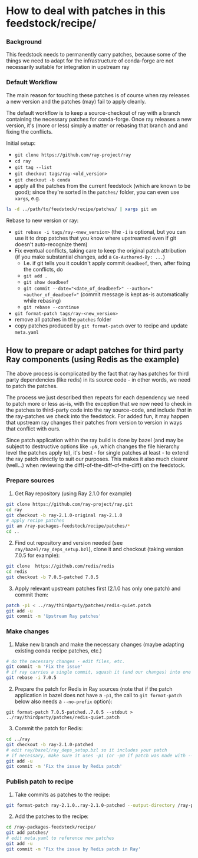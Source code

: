 # How to deal with patches in this feedstock/recipe/

### Background
This feedstock needs to permanently carry patches, because
some of the things we need to adapt for the infrastructure of
conda-forge are not necessarily suitable for integration in
upstream ray

### Default Workflow

The main reason for touching these patches is of course when ray
releases a new version and the patches (may) fail to apply cleanly.

The default workflow is to keep a source-checkout of ray with a branch
containing the necessary patches for conda-forge. Once ray releases a new
version, it's (more or less) simply a matter or rebasing that branch and
and fixing the conflicts.

Initial setup:
* `git clone https://github.com/ray-project/ray`
* `cd ray`
* `git tag --list`
* `git checkout tags/ray-<old_version>`
* `git checkout -b conda`
* apply all the patches from the current feedstock (which are known to be good);
  since they're sorted in the `patches/` folder, you can even use `xargs`, e.g.
```sh
ls -d ../path/to/feedstock/recipe/patches/ | xargs git am
```

Rebase to new version or ray:
* `git rebase -i tags/ray-<new_version>` (the `-i` is optional, but you can
  use it to drop patches that you know where upstreamed even if git doesn't auto-recognize them)
* Fix eventual conflicts, taking care to keep the original patch attribution
  (if you make substantial changes, add a `Co-Authored-By: ...`)
  * I.e. if git tells you it couldn't apply commit `deadbeef`, then, after fixing the conflicts, do
  * `git add .`
  * `git show deadbeef`
  * `git commit --date="<date_of_deadbeef>" --author="<author_of_deadbeef>"` (commit message is kept as-is automatically while rebasing)
  * `git rebase --continue`
* `git format-patch tags/ray-<new_version>`
* remove all patches in the `patches`  folder
* copy patches produced by `git format-patch` over to recipe and update `meta.yaml`

## How to prepare or adapt patches for third party Ray components (using Redis as the example)

The above process is complicated by the fact that ray has patches for third party
dependencies (like redis) in its source code - in other words, we need to patch
the patches.

The process we just described then repeats for each dependency we need to patch
more or less as-is, with the exception that we now need to check in the patches
to third-party code into the ray source-code, and include _that_ in the ray-patches
we check into the feedstock. For added fun, it may happen that upstream ray changes
their patches from version to version in ways that conflict with ours.

Since patch application within the ray build is done by bazel (and may be subject
to destructive options like `-pN`, which changes the file hierarchy level the
patches apply to), it's best - for single patches at least - to extend the
ray patch directly to suit our purposes. This makes it also much clearer (well...)
when reviewing the diff(-of-the-diff-of-the-diff) on the feedstock.

### Prepare sources
1. Get Ray repository (using Ray 2.1.0 for example)
```sh
git clone https://github.com/ray-project/ray.git
cd ray
git checkout -b ray-2.1.0-original ray-2.1.0
# apply recipe patches
git am /ray-packages-feedstock/recipe/patches/*
cd ..
```
2. Find out repository and version needed (see `ray/bazel/ray_deps_setup.bzl`), clone it and checkout (taking version 7.0.5 for example):
```sh
git clone  https://github.com/redis/redis
cd redis
git checkout -b 7.0.5-patched 7.0.5
```
3. Apply relevant upstream patches first (2.1.0 has only one patch) and commit them:
```sh
patch -p1 < ../ray/thirdparty/patches/redis-quiet.patch
git add -u
git commit -m 'Upstream Ray patches'
```

### Make changes
1. Make new branch and make the necessary changes (maybe adapting existing conda recipe patches, etc.)
```sh
# do the necessary changes - edit files, etc.
git commit -m 'Fix the issue'
# if ray carries a single commit, squash it (and our changes) into one by interactive rebasing
git rebase -i 7.0.5
```
2. Prepare the patch for Redis in Ray sources (note that if the patch application
in bazel does not have a `-p1`, the call to `git format-patch` below also
needs a `--no-prefix` option):
```
git format-patch 7.0.5-patched..7.0.5 --stdout > ../ray/thirdparty/patches/redis-quiet.patch
```
3. Commit the patch for Redis:
```sh
cd ../ray
git checkout -b ray-2.1.0-patched
# edit ray/bazel/ray_deps_setup.bzl so it includes your patch
# if necessary, make sure it uses -p1 (or -p0 if patch was made with --no-prefix)
git add -u
git commit -m 'Fix the issue by Redis patch'
```

### Publish patch to recipe
1. Take commits as patches to the recipe:
```sh
git format-patch ray-2.1.0..ray-2.1.0-patched --output-directory /ray-packages-feedstock/recipe/patches/
```
2. Add the patches to the recipe:
```sh
cd /ray-packages-feedstock/recipe/
git add patches/
# edit meta.yaml to reference new patches
git add -u
git commit -m 'Fix the issue by Redis patch in Ray'
```